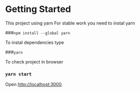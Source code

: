 # Getting Started 
This project using yarn
For stable work you need to instal yarn

###`npm install --global yarn`

To instal dependencies type 

###`yarn`

To check project in browser

### `yarn start`

Open [http://localhost:3000](http://localhost:3000).
